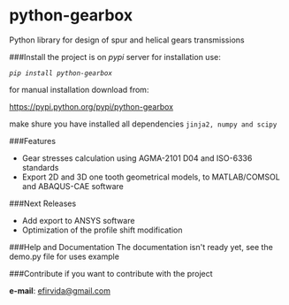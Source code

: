 python-gearbox
==============
Python library for design of spur and helical gears transmissions

###Install
the project is on *pypi* server for installation use:

*`pip install python-gearbox`*

for manual installation download from:

https://pypi.python.org/pypi/python-gearbox

make shure you have installed all dependencies `jinja2, numpy and scipy`

###Features
- Gear stresses calculation using AGMA-2101 D04 and ISO-6336 standards
- Export 2D and 3D one tooth geometrical models, to MATLAB/COMSOL and ABAQUS-CAE software

###Next Releases
- Add export to ANSYS software
- Optimization of the profile shift modification

###Help and Documentation
The documentation isn't ready yet, see the demo.py file for uses example

###Contribute
if you want to contribute with the project

**e-mail**: efirvida@gmail.com
